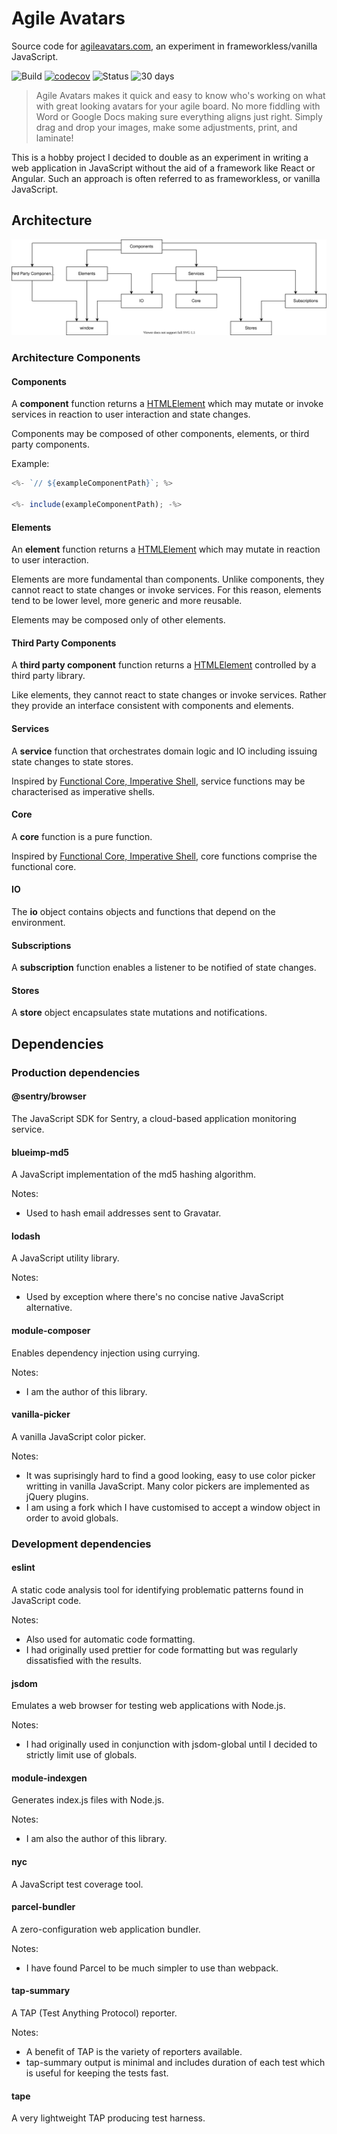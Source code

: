 # Agile Avatars

Source code for [agileavatars.com](https://agileavatars.com), an experiment in frameworkless/vanilla JavaScript.

![Build](https://github.com/mattriley/agileavatars/workflows/Build/badge.svg)
[![codecov](https://codecov.io/gh/mattriley/agileavatars/branch/master/graph/badge.svg)](https://codecov.io/gh/mattriley/agileavatars)
![Status](https://img.shields.io/uptimerobot/status/m783034155-295e5fbc9fd4a0e3a54363a5)
![30 days](https://img.shields.io/uptimerobot/ratio/m783034155-295e5fbc9fd4a0e3a54363a5)

> Agile Avatars makes it quick and easy to know who's working on what with great looking avatars for your agile board. No more fiddling with Word or Google Docs making sure everything aligns just right. Simply drag and drop your images, make some adjustments, print, and laminate!

This is a hobby project I decided to double as an experiment in writing a web application in JavaScript without the aid of a framework like React or Angular. Such an approach is often referred to as frameworkless, or vanilla JavaScript.

## Architecture

![Architecture](docs/architecture.svg)

### Architecture Components

#### Components

A __component__ function returns a [HTMLElement](https://developer.mozilla.org/en-US/docs/Web/API/HTMLElement) which may mutate or invoke services in reaction to user interaction and state changes.

Components may be composed of other components, elements, or third party components.

Example:

```js
<%- `// ${exampleComponentPath}`; %>

<%- include(exampleComponentPath); -%>
```

#### Elements

An __element__ function returns a [HTMLElement](https://developer.mozilla.org/en-US/docs/Web/API/HTMLElement) which may mutate in reaction to user interaction.

Elements are more fundamental than components. Unlike components, they cannot react to state changes or invoke services. For this reason, elements tend to be lower level, more generic and more reusable.

Elements may be composed only of other elements.

#### Third Party Components

A __third party component__ function returns a [HTMLElement](https://developer.mozilla.org/en-US/docs/Web/API/HTMLElement) controlled by a third party library. 

Like elements, they cannot react to state changes or invoke services. Rather they provide an interface consistent with components and elements.

#### Services

A __service__ function that orchestrates domain logic and IO including issuing state changes to state stores.

Inspired by [Functional Core, Imperative Shell](https://www.destroyallsoftware.com/screencasts/catalog/functional-core-imperative-shell), service functions may be characterised as imperative shells.

#### Core

A __core__ function is a pure function. 

Inspired by [Functional Core, Imperative Shell](https://www.destroyallsoftware.com/screencasts/catalog/functional-core-imperative-shell), core functions comprise the functional core.

#### IO

The __io__ object contains objects and functions that depend on the environment. 

#### Subscriptions

A __subscription__ function enables a listener to be notified of state changes.

#### Stores

A __store__ object encapsulates state mutations and notifications.

## Dependencies

### Production dependencies

#### @sentry/browser

The JavaScript SDK for Sentry, a cloud-based application monitoring service.

#### blueimp-md5

A JavaScript implementation of the md5 hashing algorithm.

Notes:
- Used to hash email addresses sent to Gravatar.

#### lodash

A JavaScript utility library.

Notes:
- Used by exception where there's no concise native JavaScript alternative.

#### module-composer

Enables dependency injection using currying.

Notes:
- I am the author of this library.

#### vanilla-picker

A vanilla JavaScript color picker. 

Notes:
- It was suprisingly hard to find a good looking, easy to use color picker writting in vanilla JavaScript. Many color pickers are implemented as jQuery plugins.
- I am using a fork which I have customised to accept a window object in order to avoid globals.

### Development dependencies

#### eslint

A static code analysis tool for identifying problematic patterns found in JavaScript code.

Notes:
- Also used for automatic code formatting.
- I had originally used prettier for code formatting but was regularly dissatisfied with the results.

#### jsdom

Emulates a web browser for testing web applications with Node.js.

Notes:
- I had originally used in conjunction with jsdom-global until I decided to strictly limit use of globals.

#### module-indexgen

Generates index.js files with Node.js.

Notes:
- I am also the author of this library.

#### nyc

A JavaScript test coverage tool.

#### parcel-bundler

A zero-configuration web application bundler.

Notes:
- I have found Parcel to be much simpler to use than webpack.

#### tap-summary

A TAP (Test Anything Protocol) reporter.

Notes:
- A benefit of TAP is the variety of reporters available.
- tap-summary output is minimal and includes duration of each test which is useful for keeping the tests fast.

#### tape

A very lightweight TAP producing test harness.
